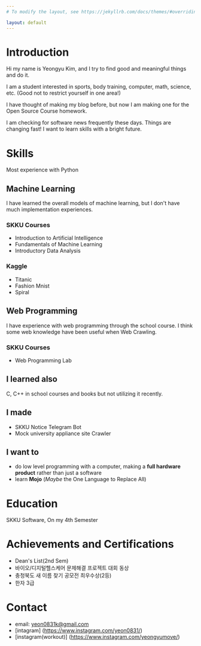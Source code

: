 ```yaml
---
# To modify the layout, see https://jekyllrb.com/docs/themes/#overriding-theme-defaults

layout: default
---
```


# Introduction
Hi my name is Yeongyu Kim, and I try to find good and meaningful things and do it.

I am a student interested in sports, body training, computer, math, science, etc. (Good not to restrict yourself in one area!)

I have thought of making my blog before, but now I am making one for the Open Source Course homework.

I am checking for software news frequently these days. Things are changing fast! I want to learn skills with a bright future.

# Skills
Most experience with Python
## Machine Learning
I have learned the overall models of machine learning, but I don't have much implementation experiences.
### SKKU Courses
* Introduction to Artificial Intelligence
* Fundamentals of Machine Learning
* Introductory Data Analysis
### Kaggle
* Titanic
* Fashion Mnist
* Spiral
## Web Programming 
I have experience with web programming through the school course. I think some web knowledge have been useful when Web Crawling.
### SKKU Courses
* Web Programming Lab
## I learned also
C, C++ in school courses and books but not utilizing it recently.
## I made
* SKKU Notice Telegram Bot
* Mock university appliance site Crawler
## I want to
* do low level programming with a computer, making a __full hardware product__ rather than just a software
* learn __Mojo__ (_Maybe_ the One Language to Replace All)

# Education
SKKU Software, On my 4th Semester

# Achievements and Certifications
* Dean's List(2nd Sem)
* 바이오/디지털헬스케어 문제해결 프로젝트 대회 동상
* 충청북도 새 이름 찾기 공모전 최우수상(2등)
* 한자 3급

# Contact
* email: yeon0831k@gmail.com
* [intagram] (https://www.instagram.com/yeon0831/)
* [instagram(workout)] (https://www.instagram.com/yeongyumove/)